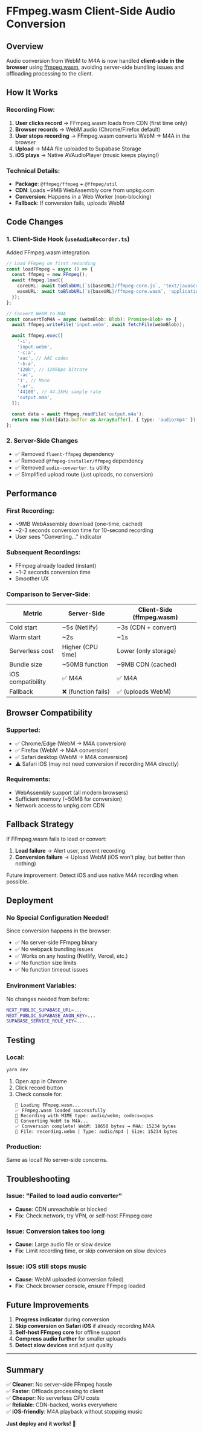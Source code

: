 # FFmpeg.wasm Client-Side Audio Conversion

## Overview

Audio conversion from WebM to M4A is now handled **client-side in the browser** using [ffmpeg.wasm](https://github.com/ffmpegwasm/ffmpeg.wasm), avoiding server-side bundling issues and offloading processing to the client.

## How It Works

### Recording Flow:

1. **User clicks record** → FFmpeg.wasm loads from CDN (first time only)
2. **Browser records** → WebM audio (Chrome/Firefox default)
3. **User stops recording** → FFmpeg.wasm converts WebM → M4A in the browser
4. **Upload** → M4A file uploaded to Supabase Storage
5. **iOS plays** → Native AVAudioPlayer (music keeps playing!)

### Technical Details:

- **Package**: `@ffmpeg/ffmpeg` + `@ffmpeg/util`
- **CDN**: Loads ~9MB WebAssembly core from unpkg.com
- **Conversion**: Happens in a Web Worker (non-blocking)
- **Fallback**: If conversion fails, uploads WebM

## Code Changes

### 1. Client-Side Hook (`useAudioRecorder.ts`)

Added FFmpeg.wasm integration:

```typescript
// Load FFmpeg on first recording
const loadFFmpeg = async () => {
  const ffmpeg = new FFmpeg();
  await ffmpeg.load({
    coreURL: await toBlobURL(`${baseURL}/ffmpeg-core.js`, 'text/javascript'),
    wasmURL: await toBlobURL(`${baseURL}/ffmpeg-core.wasm`, 'application/wasm'),
  });
};

// Convert WebM to M4A
const convertToM4A = async (webmBlob: Blob): Promise<Blob> => {
  await ffmpeg.writeFile('input.webm', await fetchFile(webmBlob));

  await ffmpeg.exec([
    '-i',
    'input.webm',
    '-c:a',
    'aac', // AAC codec
    '-b:a',
    '128k', // 128kbps bitrate
    '-ac',
    '1', // Mono
    '-ar',
    '44100', // 44.1kHz sample rate
    'output.m4a',
  ]);

  const data = await ffmpeg.readFile('output.m4a');
  return new Blob([data.buffer as ArrayBuffer], { type: 'audio/mp4' });
};
```

### 2. Server-Side Changes

- ✅ Removed `fluent-ffmpeg` dependency
- ✅ Removed `@ffmpeg-installer/ffmpeg` dependency
- ✅ Removed `audio-converter.ts` utility
- ✅ Simplified upload route (just uploads, no conversion)

## Performance

### First Recording:

- ~9MB WebAssembly download (one-time, cached)
- ~2-3 seconds conversion time for 10-second recording
- User sees "Converting..." indicator

### Subsequent Recordings:

- FFmpeg already loaded (instant)
- ~1-2 seconds conversion time
- Smoother UX

### Comparison to Server-Side:

| Metric            | Server-Side         | Client-Side (ffmpeg.wasm) |
| ----------------- | ------------------- | ------------------------- |
| Cold start        | ~5s (Netlify)       | ~3s (CDN + convert)       |
| Warm start        | ~2s                 | ~1s                       |
| Serverless cost   | Higher (CPU time)   | Lower (only storage)      |
| Bundle size       | ~50MB function      | ~9MB CDN (cached)         |
| iOS compatibility | ✅ M4A              | ✅ M4A                    |
| Fallback          | ❌ (function fails) | ✅ (uploads WebM)         |

## Browser Compatibility

### Supported:

- ✅ Chrome/Edge (WebM → M4A conversion)
- ✅ Firefox (WebM → M4A conversion)
- ✅ Safari desktop (WebM → M4A conversion)
- ⚠️ Safari iOS (may not need conversion if recording M4A directly)

### Requirements:

- WebAssembly support (all modern browsers)
- Sufficient memory (~50MB for conversion)
- Network access to unpkg.com CDN

## Fallback Strategy

If FFmpeg.wasm fails to load or convert:

1. **Load failure** → Alert user, prevent recording
2. **Conversion failure** → Upload WebM (iOS won't play, but better than nothing)

Future improvement: Detect iOS and use native M4A recording when possible.

## Deployment

### No Special Configuration Needed!

Since conversion happens in the browser:

- ✅ No server-side FFmpeg binary
- ✅ No webpack bundling issues
- ✅ Works on any hosting (Netlify, Vercel, etc.)
- ✅ No function size limits
- ✅ No function timeout issues

### Environment Variables:

No changes needed from before:

```bash
NEXT_PUBLIC_SUPABASE_URL=...
NEXT_PUBLIC_SUPABASE_ANON_KEY=...
SUPABASE_SERVICE_ROLE_KEY=...
```

## Testing

### Local:

```bash
yarn dev
```

1. Open app in Chrome
2. Click record button
3. Check console for:
   ```
   🔧 Loading FFmpeg.wasm...
   ✅ FFmpeg.wasm loaded successfully
   🎤 Recording with MIME type: audio/webm; codecs=opus
   🔄 Converting WebM to M4A...
   ✅ Conversion complete! WebM: 18650 bytes → M4A: 15234 bytes
   📁 File: recording.webm | Type: audio/mp4 | Size: 15234 bytes
   ```

### Production:

Same as local! No server-side concerns.

## Troubleshooting

### Issue: "Failed to load audio converter"

- **Cause**: CDN unreachable or blocked
- **Fix**: Check network, try VPN, or self-host FFmpeg core

### Issue: Conversion takes too long

- **Cause**: Large audio file or slow device
- **Fix**: Limit recording time, or skip conversion on slow devices

### Issue: iOS still stops music

- **Cause**: WebM uploaded (conversion failed)
- **Fix**: Check browser console, ensure FFmpeg loaded

## Future Improvements

1. **Progress indicator** during conversion
2. **Skip conversion on Safari iOS** if already recording M4A
3. **Self-host FFmpeg core** for offline support
4. **Compress audio further** for smaller uploads
5. **Detect slow devices** and adjust quality

---

## Summary

✅ **Cleaner**: No server-side FFmpeg hassle  
✅ **Faster**: Offloads processing to client  
✅ **Cheaper**: No serverless CPU costs  
✅ **Reliable**: CDN-backed, works everywhere  
✅ **iOS-friendly**: M4A playback without stopping music

**Just deploy and it works!** 🚀
